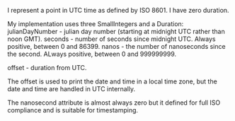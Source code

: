I represent a point in UTC time as defined by ISO 8601. I have zero duration.My implementation uses three SmallIntegers and a Duration:julianDayNumber		- julian day number (starting at midnight UTC rather than noon GMT).seconds	- number of seconds since midnight UTC. Always positive, between 0 and 86399.nanos	- the number of nanoseconds since the second. ALways positive, between 0 and 999999999.offset	- duration from UTC.The offset is used to print the date and time in a local time zone, but the date and time are handled in UTC internally.The nanosecond attribute is almost always zero but it defined for full ISO compliance and is suitable for timestamping.